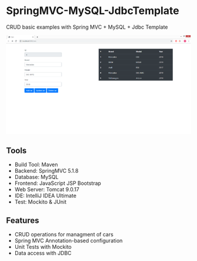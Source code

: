 # SpringMVC-MySQL-JdbcTemplate

CRUD basic examples with Spring MVC + MySQL + Jdbc Template

<img src="image.png">

## Tools
* Build Tool: Maven
* Backend: SpringMVC 5.1.8
* Database: MySQL
* Frontend: JavaScript JSP Bootstrap
* Web Server: Tomcat 9.0.17
* IDE: IntelliJ IDEA Ultimate
* Test: Mockito & JUnit

## Features
* CRUD operations for managment of cars
* Spring MVC Annotation-based configuration
* Unit Tests with Mockito
* Data access with JDBC
